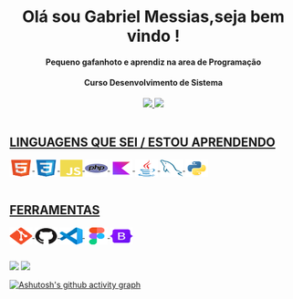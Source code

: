 <h1 align="center">Olá sou Gabriel Messias,seja bem vindo !</h1>
<h4 align="center">Pequeno gafanhoto e aprendiz na area de Programação</h4>
<h4 align="center">Curso Desenvolvimento de Sistema</h4>

<div align="center">
  <a href="https://github.com/GABRIELMESSIASDASILVA">
  <img height="180em" src="https://github-readme-stats.vercel.app/api?username=GABRIELMESSIASDASILVA&show_icons=true&theme=dark&include_all_commits=true&count_private=true"/>
  <img height="180em" src="https://github-readme-stats.vercel.app/api/top-langs/?username=GABRIELMESSIASDASILVA&layout=compact&langs_count=7&theme=dark"/>
</div>
                                          
        
<div style="display: inline_block"><br>
  <h2> LINGUAGENS QUE SEI / ESTOU APRENDENDO</h2>

  <img align="center" alt="Gabriel-HTML" height="30" width="40" src="https://raw.githubusercontent.com/devicons/devicon/master/icons/html5/html5-original.svg">
  <img align="center" alt="Gabriel-CSS" height="30" width="40" src="https://raw.githubusercontent.com/devicons/devicon/master/icons/css3/css3-original.svg">
    <img align="center" alt="Gabriel-Js" height="30" width="40" src="https://raw.githubusercontent.com/devicons/devicon/master/icons/javascript/javascript-plain.svg">
 
   <img align="center" alt="Gabriel-PHP" height="30" width="40" src="https://raw.githubusercontent.com/devicons/devicon/master/icons/php/php-original.svg">
  
  <img align="center" alt="Gabriel-Kotlin" height="30" width="40" src="https://raw.githubusercontent.com/devicons/devicon/master/icons/kotlin/kotlin-original.svg">
  
  <img align="center" alt="Gabriel-JAVA" height="30" width="40" src="https://raw.githubusercontent.com/devicons/devicon/master/icons/java/java-original.svg">
    
  <img align="center" alt="Gabriel-Sql" height="30" width="40" src="https://raw.githubusercontent.com/devicons/devicon/master/icons/mysql/mysql-original.svg">
  
   <img align="center" alt="Gabriel-Python" height="30" width="40" src="https://raw.githubusercontent.com/devicons/devicon/master/icons/python/python-original.svg">
  


  
          
<div style="display: inline_block"><br>
  <h2> FERRAMENTAS</h2>
   <img align="center" alt="Gabriel-GIT" height="30" width="40" src="https://raw.githubusercontent.com/devicons/devicon/master/icons/git/git-original.svg">
   <img align="center" alt="Gabriel-Github" height="30" width="40" src="https://raw.githubusercontent.com/devicons/devicon/master/icons/github/github-original.svg">
  <img align="center" alt="Gabriel-VisualStudio" height="30" width="40" src="https://raw.githubusercontent.com/devicons/devicon/master/icons/vscode/vscode-original.svg">
    <img align="center" alt="Gabriel-Figma" height="30" width="40" src="https://raw.githubusercontent.com/devicons/devicon/master/icons/figma/figma-original.svg">
   <img align="center" alt="Gabriel-Boostrap" height="30" width="40" src="https://raw.githubusercontent.com/devicons/devicon/master/icons/bootstrap/bootstrap-original.svg">
  </div>
  
  ##
   
<div> 
  <a href="https://instagram.com/gabrielmessias816" target="_blank"><img src="https://img.shields.io/badge/-Instagram-%23E4405F?style=for-the-badge&logo=instagram&logoColor=white" target="_blank"></a>
  <a href="https://www.linkedin.com/in/Gabriel-Messias-b38207253" target="_blank"><img src="https://img.shields.io/badge/-LinkedIn-%230077B5?style=for-the-badge&logo=linkedin&logoColor=white" target="_blank"></a> 
</div>
  
  [![Ashutosh's github activity graph](https://github-readme-activity-graph.cyclic.app/graph?username=GabrielMessiasdaSilva&bg_color=0a0a0a&color=ffffff&line=2f4075&point=4f7c31&area=true&hide_border=true)](https://github.com/GabrielMessiasdaSilva/github-readme-activity-graph)
